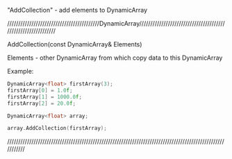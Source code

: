 "AddCollection" - add elements to DynamicArray

//////////////////////////////////////////DynamicArray/////////////////////////////////////////////////////////////

AddCollection(const DynamicArray<T>& Elements)

Elements - other DynamicArray<T> from which copy data to this DynamicArray

Example:

```C++
DynamicArray<float> firstArray(3);
firstArray[0] = 1.0f;
firstArray[1] = 1000.0f;
firstArray[2] = 20.0f;

DynamicArray<float> array;

array.AddCollection(firstArray);
```

///////////////////////////////////////////////////////////////////////////////////////////////////////////